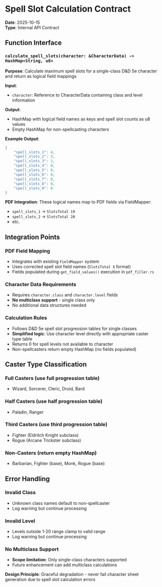 # Spell Slot Calculation Contract

**Date**: 2025-10-15  
**Type**: Internal API Contract

## Function Interface

### `calculate_spell_slots(character: &CharacterData) -> HashMap<String, u8>`

**Purpose**: Calculate maximum spell slots for a single-class D&D 5e character and return as logical field mappings

**Input**: 
- `character`: Reference to CharacterData containing class and level information

**Output**:
- HashMap with logical field names as keys and spell slot counts as u8 values
- Empty HashMap for non-spellcasting characters

**Example Output**:
```rust
{
    "spell_slots_1": 4,
    "spell_slots_2": 3, 
    "spell_slots_3": 2,
    "spell_slots_4": 0,
    "spell_slots_5": 0,
    "spell_slots_6": 0,
    "spell_slots_7": 0, 
    "spell_slots_8": 0,
    "spell_slots_9": 0
}
```

**PDF Integration**: These logical names map to PDF fields via FieldMapper:
- `spell_slots_1` → `SlotsTotal 19`
- `spell_slots_2` → `SlotsTotal 20`
- etc.

## Integration Points

### PDF Field Mapping
- Integrates with existing `FieldMapper` system
- Uses corrected spell slot field names (`SlotsTotal X` format)
- Fields populated during `get_field_values()` execution in `pdf_filler.rs`

### Character Data Requirements
- Requires `character.class` and `character.level` fields
- **No multiclass support** - single class only
- No additional data structures needed

### Calculation Rules
- Follows D&D 5e spell slot progression tables for single classes
- **Simplified logic**: Use character level directly with appropriate caster type table
- Returns 0 for spell levels not available to character
- Non-spellcasters return empty HashMap (no fields populated)

## Caster Type Classification

### Full Casters (use full progression table)
- Wizard, Sorcerer, Cleric, Druid, Bard

### Half Casters (use half progression table)  
- Paladin, Ranger

### Third Casters (use third progression table)
- Fighter (Eldritch Knight subclass)
- Rogue (Arcane Trickster subclass)

### Non-Casters (return empty HashMap)
- Barbarian, Fighter (base), Monk, Rogue (base)

## Error Handling

### Invalid Class
- Unknown class names default to non-spellcaster
- Log warning but continue processing

### Invalid Level  
- Levels outside 1-20 range clamp to valid range
- Log warning but continue processing

### No Multiclass Support
- **Scope limitation**: Only single-class characters supported
- Future enhancement can add multiclass calculations

**Design Principle**: Graceful degradation - never fail character sheet generation due to spell slot calculation errors
